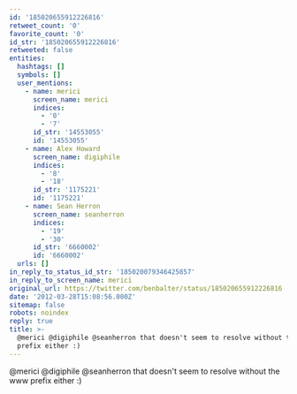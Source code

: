 ```yaml
---
id: '185020655912226816'
retweet_count: '0'
favorite_count: '0'
id_str: '185020655912226816'
retweeted: false
entities:
  hashtags: []
  symbols: []
  user_mentions:
    - name: merici
      screen_name: merici
      indices:
        - '0'
        - '7'
      id_str: '14553055'
      id: '14553055'
    - name: Alex Howard
      screen_name: digiphile
      indices:
        - '8'
        - '18'
      id_str: '1175221'
      id: '1175221'
    - name: Sean Herron
      screen_name: seanherron
      indices:
        - '19'
        - '30'
      id_str: '6660002'
      id: '6660002'
  urls: []
in_reply_to_status_id_str: '185020079346425857'
in_reply_to_screen_name: merici
original_url: https://twitter.com/benbalter/status/185020655912226816
date: '2012-03-28T15:08:56.000Z'
sitemap: false
robots: noindex
reply: true
title: >-
  @merici @digiphile @seanherron that doesn't seem to resolve without the www
  prefix either :)
---
```


@merici @digiphile @seanherron that doesn't seem to resolve without the www prefix either :)